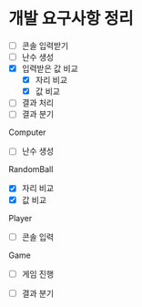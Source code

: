 # 개발 요구사항 정리

- [ ] 콘솔 입력받기
- [ ] 난수 생성
- [x] 입력받은 값 비교
    - [x] 자리 비교
    - [x] 값 비교
- [ ] 결과 처리
- [ ] 결과 분기

Computer

- [ ] 난수 생성

RandomBall

- [x] 자리 비교
- [x] 값 비교

Player

- [ ] 콘솔 입력

Game

- [ ] 게임 진행
- [ ] 결과 분기

